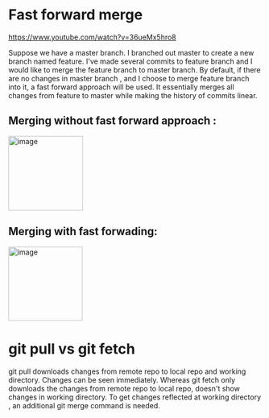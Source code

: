 # Fast forward merge 
https://www.youtube.com/watch?v=36ueMx5hro8

Suppose we have a master branch. I branched out master to create a new branch named feature. 
I've made several commits to feature branch and I would like to merge the feature branch to master branch. 
By default, if there are no changes in master branch , and I choose to merge feature branch into it, a fast forward approach will be used. 
It essentially merges all changes from feature to master while making the history of commits linear. 

## Merging without fast forward approach : 
<img width="148" alt="image" src="https://github.com/AndyFooGuoZhen/Git-concepts-handling-git-conflicts/assets/77149531/f67e6feb-9d69-418e-bada-9f9e3c4dcc13">

## Merging with fast forwading:
<img width="147" alt="image" src="https://github.com/AndyFooGuoZhen/Git-concepts-handling-git-conflicts/assets/77149531/831ca58c-3d89-476d-94f5-7bb2f9f713ee">

# git pull vs git fetch
git pull downloads changes from remote repo to local repo and working directory. Changes can be seen immediately. Whereas git fetch only downloads the changes from remote repo to local repo, doesn't show changes in working directory. To get changes reflected at working directory , an additional git merge command is needed.
